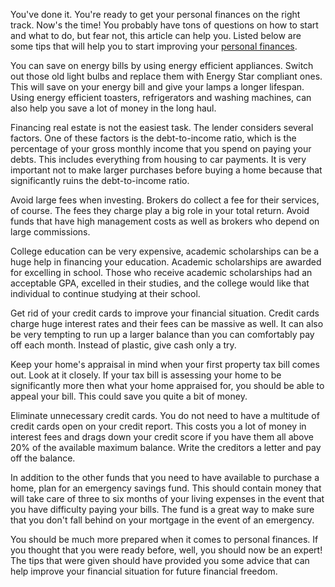 You've done it. You're ready to get your personal finances on the right track. Now's the time! You probably have tons of questions on how to start and what to do, but fear not, this article can help you. Listed below are some tips that will help you to start improving your [personal finances](http://darbyneagle.com/).

You can save on energy bills by using energy efficient appliances. Switch out those old light bulbs and replace them with Energy Star compliant ones. This will save on your energy bill and give your lamps a longer lifespan. Using energy efficient toasters, refrigerators and washing machines, can also help you save a lot of money in the long haul.

Financing real estate is not the easiest task. The lender considers several factors. One of these factors is the debt-to-income ratio, which is the percentage of your gross monthly income that you spend on paying your debts. This includes everything from housing to car payments. It is very important not to make larger purchases before buying a home because that significantly ruins the debt-to-income ratio.

Avoid large fees when investing. Brokers do collect a fee for their services, of course. The fees they charge play a big role in your total return. Avoid funds that have high management costs as well as brokers who depend on large commissions.

College education can be very expensive, academic scholarships can be a huge help in financing your education. Academic scholarships are awarded for excelling in school. Those who receive academic scholarships had an acceptable GPA, excelled in their studies, and the college would like that individual to continue studying at their school.

Get rid of your credit cards to improve your financial situation. Credit cards charge huge interest rates and their fees can be massive as well. It can also be very tempting to run up a larger balance than you can comfortably pay off each month. Instead of plastic, give cash only a try.

Keep your home's appraisal in mind when your first property tax bill comes out. Look at it closely. If your tax bill is assessing your home to be significantly more then what your home appraised for, you should be able to appeal your bill. This could save you quite a bit of money.

Eliminate unnecessary credit cards. You do not need to have a multitude of credit cards open on your credit report. This costs you a lot of money in interest fees and drags down your credit score if you have them all above 20% of the available maximum balance. Write the creditors a letter and pay off the balance.

In addition to the other funds that you need to have available to purchase a home, plan for an emergency savings fund. This should contain money that will take care of three to six months of your living expenses in the event that you have difficulty paying your bills. The fund is a great way to make sure that you don't fall behind on your mortgage in the event of an emergency.

You should be much more prepared when it comes to personal finances. If you thought that you were ready before, well, you should now be an expert! The tips that were given should have provided you some advice that can help improve your financial situation for future financial freedom.
